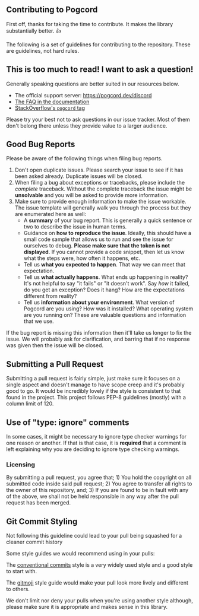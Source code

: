 ## Contributing to Pogcord

First off, thanks for taking the time to contribute. It makes the library substantially better. :+1:

The following is a set of guidelines for contributing to the repository. These are guidelines, not hard rules.

## This is too much to read! I want to ask a question!

Generally speaking questions are better suited in our resources below.

- The official support server: https://pogcord.dev/discord
- [The FAQ in the documentation](https://docs.pogcord.dev/en/master/faq.html)
- [StackOverflow's `pogcord` tag](https://stackoverflow.com/questions/tagged/pogcord)

Please try your best not to ask questions in our issue tracker. Most of them don't belong there unless they provide value to a larger audience.

## Good Bug Reports

Please be aware of the following things when filing bug reports.

1. Don't open duplicate issues. Please search your issue to see if it has been asked already. Duplicate issues will be closed.
2. When filing a bug about exceptions or tracebacks, please include the *complete* traceback. Without the complete traceback the issue might be **unsolvable** and you will be asked to provide more information.
3. Make sure to provide enough information to make the issue workable. The issue template will generally walk you through the process but they are enumerated here as well:
    - A **summary** of your bug report. This is generally a quick sentence or two to describe the issue in human terms.
    - Guidance on **how to reproduce the issue**. Ideally, this should have a small code sample that allows us to run and see the issue for ourselves to debug. **Please make sure that the token is not displayed**. If you cannot provide a code snippet, then let us know what the steps were, how often it happens, etc.
    - Tell us **what you expected to happen**. That way we can meet that expectation.
    - Tell us **what actually happens**. What ends up happening in reality? It's not helpful to say "it fails" or "it doesn't work". Say *how* it failed, do you get an exception? Does it hang? How are the expectations different from reality?
    - Tell us **information about your environment**. What version of Pogcord are you using? How was it installed? What operating system are you running on? These are valuable questions and information that we use.

If the bug report is missing this information then it'll take us longer to fix the issue. We will probably ask for clarification, and barring that if no response was given then the issue will be closed.

## Submitting a Pull Request

Submitting a pull request is fairly simple, just make sure it focuses on a single aspect and doesn't manage to have scope creep and it's probably good to go. It would be incredibly lovely if the style is consistent to that found in the project. This project follows PEP-8 guidelines (mostly) with a column limit of 120.

## Use of "type: ignore" comments
In some cases, it might be necessary to ignore type checker warnings for one reason or another.
If that is that case, it is **required** that a comment is left explaining why you are
deciding to ignore type checking warnings.

### Licensing

By submitting a pull request, you agree that; 1) You hold the copyright on all submitted code inside said pull request; 2) You agree to transfer all rights to the owner of this repository, and; 3) If you are found to be in fault with any of the above, we shall not be held responsible in any way after the pull request has been merged.

## Git Commit Styling

Not following this guideline could lead to your pull being squashed for a cleaner commit history

Some style guides we would recommend using in your pulls:

The [conventional commits](https://www.conventionalcommits.org/en/v1.0.0/) style is a very widely used style and a good style to start with.

The [gitmoji](https://gitmoji.dev) style guide would make your pull look more lively and different to others.

We don't limit nor deny your pulls when you're using another style although, please make sure it is appropriate and makes sense in this library.
